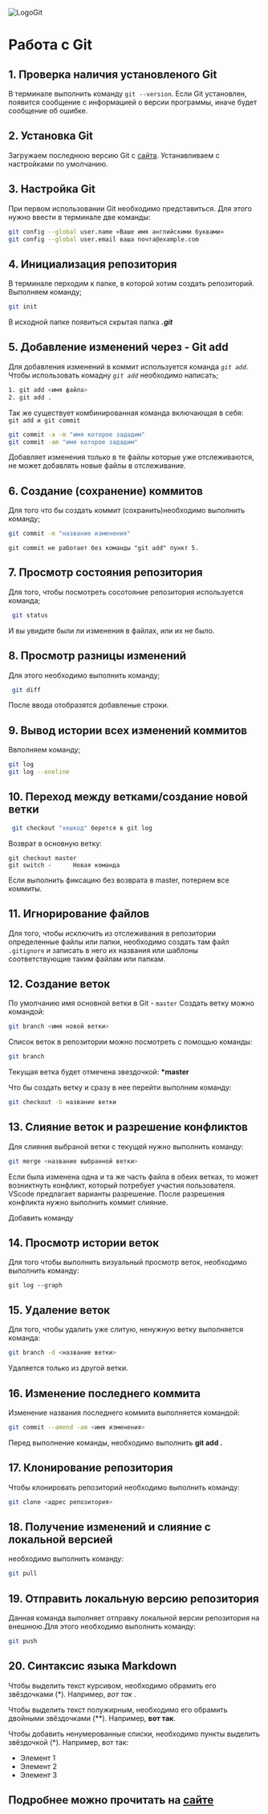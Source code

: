 ![LogoGit](Git-Logo-2Color.png)
# Работа с Git
## 1. Проверка наличия установленого Git
В терминале выполнить команду  `git --version`. Если Git установлен, появится сообщение с информацией о версии программы, иначе будет сообщение об ошибке.

## 2. Установка Git 
Загружаем последнюю версию Git с [сайта](https://git-scm.com/downloads).
Устанавливаем с настройками по умолчанию.

## 3. Настройка Git
При первом использовании Git необходимо представиться. Для этого нужно ввести в терминале две команды:
```Bash
git config --global user.name «Ваше имя английскими буквами»
git config --global user.email ваша почта@example.com
```

## 4. Инициализация репозитория
В терминале перходим к папке, в которой хотим создать репозиторий. Выполняем команду;
```Bash
git init
```
В исходной папке появиться скрытая папка ***.git***

## 5. Добавление изменений через - Git add
 Для добавления изменений в коммит используется команда *`git add`*. Чтобы использовать комадну *`git add`* необходимо написать;
 ```Bash
 1. git add <имя файла>
 2. git add .

 ```
 Так же существует комбинированная команда включающая в себя:  
 `git add и git commit` 
 ```Bash
 git commit -a -m "имя которое зададим"
 git commit -am "имя которое зададим"
 ```
 Добавляет изменения только в те файлы которые уже отслеживаются, не может добавлять новые файлы в отслеживание.

## 6. Создание (сохранение) коммитов
Для того что бы создать коммит (сохранить)необходимо выполнить команду;
```Bash
git commit -m "название изменения"
```
`git commit не работает без команды "git add" пункт 5.`

 ## 7. Просмотр состояния репозитория 
 Для того, чтобы посмотреть сосотояние репозитория используется команда;
```Bash
 git status
 ```
 И вы увидите были ли изменения в файлах, или их не было.

 ## 8. Просмотр разницы изменений
 Для этого необходимо выполнить команду;
```Bash
 git diff
 ```
 После ввода отобразятся добавленые строки.
 
 ## 9. Вывод истории всех изменений коммитов
 
 Ввполняем команду;
 ```Bash
 git log
 git log --oneline
 ```

 ## 10. Переход между ветками/создание новой ветки

```Bash
 git checkout "хешкод" берется в git log
 ```
 Возврат в основную ветку:
```
git checkout master
git switch -      Новая команда
```
Если выполнить фиксацию без возврата в master, потеряем все коммиты.

## 11. Игнорирование файлов
Для того, чтобы исключить из отслеживания в репозитории определенные файлы или папки, необходимо создать там файл `.gitignore` и записать в него их названия или шаблоны соответствующие таким файлам или папкам.

## 12. Создание веток
По умолчанию имя основной ветки в Git - `master`
Создать ветку можно командой:
```Bash
git branch <имя новой ветки>
```
Список веток в репозитории можно посмотреть с помощью команды:
```Bash
git branch
```
Текущая ветка будет отмечена звездочкой: **\*master**

Что бы создать ветку и сразу в нее перейти выполним команду:
```Bash
git checkout -b название ветки
```

## 13. Слияние веток и разрешение конфликтов
Для слияния выбраной ветки с текущей нужно выполнить команду:
```Bash
git merge <название выбранной ветки>
```
Если была изменена одна и та же часть файла в обеих ветках, то может возниктнуть конфликт, который потребует участия пользователя. VScode предлагает варианты разрешение. 
После разрешения конфликта нужно выполнить коммит слияние.

Добавить команду

## 14. Просмотр истории веток
Для того чтобы выполнить визуальный просмотр веток, необходимо выполнить команду:
```Bach
git log --graph
```

## 15. Удаление веток
Для того, чтобы удалить уже слитую, ненужную ветку выполняется команда:

```Bash
git branch -d <название ветки>
```
Удаляется только из другой ветки.

## 16. Изменение последнего коммита
Изменение названия последнего коммита выполняется командой:

```Bash
git commit --amend -am <имя изменения>
```
Перед выполнение команды, необходимо выполнить  **git add \.**

## 17. Клонирование репозитория
Чтобы клонировать репозиторий необходимо выполнить команду:

```Bash
git clone <адрес репозитория>
```

## 18. Получение изменений и слияние с локальной версией
необходимо выполнить команду:

```Bash
git pull
```

## 19. Отправить локальную версию репозитория
Данная команда выполняет отправку локальной версии репозитория на внешнюю.Для этого необходимо выполнить команду:

```Bash
git push
```

## 20. Синтаксис языка Markdown

Чтобы выделить текст курсивом, необходимо обрамить его звёздочками (*). Например,
*вот так* .

Чтобы выделить текст полужирным, необходимо его обрамить двойными звёздочками
(**). Например, **вот так**.

Чтобы добавить ненумерованные списки, необходимо пункты выделить звёздочкой
(*). Например, вот так:
* Элемент 1
* Элемент 2
* Элемент 3


## Подробнее можно прочитать на  [сайте](https://git-scm.com/book/ru/v2/Введение-О-системе-контроля-версий)